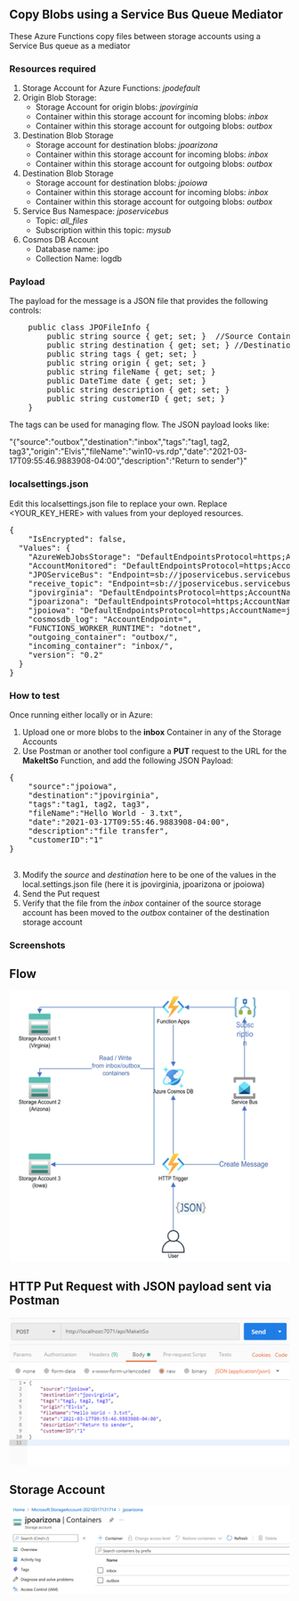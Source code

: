 ﻿## Copy Blobs using a Service Bus Queue Mediator
These Azure Functions copy files between storage accounts using a Service Bus queue as a mediator

### Resources required 
1. Storage Account for Azure Functions: *jpodefault*
2. Origin Blob Storage:
	* Storage Account for origin blobs: *jpovirginia*
    * Container within this storage account for incoming blobs: *inbox*
	* Container within this storage account for outgoing blobs: *outbox*
3. Destination Blob Storage
	* Storage account for destination blobs: *jpoarizona*
    * Container within this storage account for incoming blobs: *inbox*
	* Container within this storage account for outgoing blobs: *outbox*
4. Destination Blob Storage
	* Storage account for destination blobs: *jpoiowa*
    * Container within this storage account for incoming blobs: *inbox*
	* Container within this storage account for outgoing blobs: *outbox*
5. Service Bus Namespace: *jposervicebus*
	* Topic: *all_files*
	* Subscription within this topic: *mysub*
5. Cosmos DB Account
    * Database name: jpo
    * Collection Name: logdb


### Payload
The payload for the message is a JSON file that provides the following controls:
<pre>
    public class JPOFileInfo {
        public string source { get; set; }  //Source Container Name
        public string destination { get; set; } //Destination Container name
        public string tags { get; set; }
        public string origin { get; set; }
        public string fileName { get; set; }
        public DateTime date { get; set; }
        public string description { get; set; }
        public string customerID { get; set; }
    }
</pre>
The tags can be used for managing flow. The JSON payload looks like:

"{"source":"outbox","destination":"inbox","tags":"tag1, tag2, tag3","origin":"Elvis","fileName":"win10-vs.rdp","date":"2021-03-17T09:55:46.9883908-04:00","description":"Return to sender"}"


### localsettings.json
Edit this localsettings.json file to replace your own. Replace <YOUR_KEY_HERE> with values from your deployed resources.
<pre>
{
    "IsEncrypted": false,
  "Values": {
    "AzureWebJobsStorage": "DefaultEndpointsProtocol=https;AccountName=jpodefault;AccountKey=<YOUR_KEY_HERE>;EndpointSuffix=core.usgovcloudapi.net", //DefaultEndpointsProtocol=https;AccountName=rcdev1;AccountKey=kaqcWkmMv+51mwlw19bnhu4+a7rk5YnzwcXHqvG1ambF3mF6jkzRQwUbvihoPh7+WL1p5V6YE15DoCKyk86IgQ==;BlobEndpoint=https://rcdev1.blob.core.windows.net/;TableEndpoint=https://rcdev1.table.core.windows.net/;QueueEndpoint=https://rcdev1.queue.core.windows.net/;FileEndpoint=https://rcdev1.file.core.windows.net/",
    "AccountMonitored": "DefaultEndpointsProtocol=https;AccountName=jpovirginia;AccountKey=<YOUR_KEY_HERE>;EndpointSuffix=core.usgovcloudapi.net",
    "JPOServiceBus": "Endpoint=sb://jposervicebus.servicebus.usgovcloudapi.net/;SharedAccessKeyName=RootManageSharedAccessKey;SharedAccessKey<YOUR_KEY_HERE>",
    "receive_topic": "Endpoint=sb://jposervicebus.servicebus.usgovcloudapi.net/;SharedAccessKeyName=receive;SharedAccessKey=<YOUR_KEY_HERE>",
    "jpovirginia": "DefaultEndpointsProtocol=https;AccountName=jpovirginia;AccountKey=<YOUR_KEY_HERE>;EndpointSuffix=core.usgovcloudapi.net",
    "jpoarizona": "DefaultEndpointsProtocol=https;AccountName=jpoarizona;AccountKey=<YOUR_KEY_HERE>;EndpointSuffix=core.usgovcloudapi.net",
    "jpoiowa": "DefaultEndpointsProtocol=https;AccountName=jpoiowa;AccountKey=<YOUR_KEY_HERE>;EndpointSuffix=core.usgovcloudapi.net",
    "cosmosdb_log": "AccountEndpoint=<YOUR_KEY_HERE>",
    "FUNCTIONS_WORKER_RUNTIME": "dotnet",
    "outgoing_container": "outbox/",
    "incoming_container": "inbox/",
    "version": "0.2"
  }
}
</pre>

### How to test
Once running either locally or in Azure:
1. Upload one or more blobs to the **inbox** Container in any of the Storage Accounts
2. Use Postman or another tool configure a **PUT** request to the URL for the **MakeItSo** Function, and add the following JSON Payload:
<pre>
{
	"source":"jpoiowa",
	"destination":"jpovirginia",
	"tags":"tag1, tag2, tag3",
	"fileName":"Hello World - 3.txt",
	"date":"2021-03-17T09:55:46.9883908-04:00",
	"description":"file transfer",
	"customerID":"1"
}

</pre>
3. Modify the *source* and *destination* here to be one of the values in the local.settings.json file (here it is jpovirginia, jpoarizona or jpoiowa)
4. Send the Put request
5. Verify that the file from the *inbox* container of the source storage account has been moved to the *outbox* container of the destination storage account

### Screenshots
## Flow
![alt text](https://raw.githubusercontent.com/marlinspike/BlobCopyBetweenStorageAccount/master/img/JPOMessageHandling.png)

## HTTP Put Request with JSON payload sent via Postman
![alt text](https://raw.githubusercontent.com/marlinspike/BlobCopyBetweenStorageAccount/master/img/JSONRequest.png)

## Storage Account
![alt text](https://raw.githubusercontent.com/marlinspike/BlobCopyBetweenStorageAccount/master/img/StorageAccount.png)
